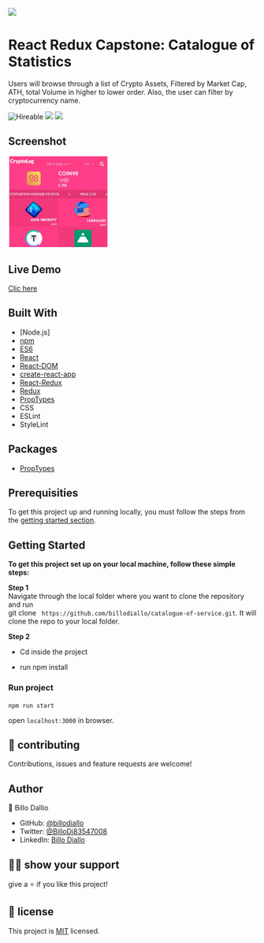 ![](https://img.shields.io/badge/Microverse-blueviolet)

# React Redux Capstone: Catalogue of Statistics 


Users will browse through a list of Crypto Assets, Filtered by Market Cap, ATH, total Volume in higher to lower order. Also, the user can filter by cryptocurrency name.

![Hireable](https://img.shields.io/badge/Hireable-yes-success) ![](https://img.shields.io/badge/Mobile--responsive-yes-green) ![](https://img.shields.io/badge/-Microverse%20projects-blueviolet)

## Screenshot
<img src="./docs/screensh.JPG" width="40%" height="auto" /> </br>


## Live Demo 

[Clic here]()

## Built With

- [Node.js]
- [npm](https://www.npmjs.com/)
- [ES6](http://es6-features.org/) 
- [React](https://reactjs.org/)
- [React-DOM](https://reactjs.org/docs/react-dom.html)
- [create-react-app](https://github.com/facebook/create-react-app)
- [React-Redux](https://github.com/reduxjs/react-redux)
- [Redux](https://github.com/reduxjs/redux)
- [PropTypes](https://www.npmjs.com/package/prop-types)
- CSS
- ESLint
- StyleLint




## Packages
- [PropTypes](https://www.npmjs.com/package/prop-types)

## Prerequisities

To get this project up and running locally, you must follow the steps from the [getting started section](#getting-started).

## Getting Started

**To get this project set up on your local machine, follow these simple steps:**

**Step 1**<br>
Navigate through the local folder where you want to clone the repository and run<br>
git clone ` https://github.com/billodiallo/catalogue-of-service.git`. It will clone the repo to your local folder.<br>

**Step 2**<br>
- Cd inside the project

- run npm install

### Run project 

`` npm run start ``

open ```localhost:3000``` in browser. 



## 🤝 contributing

Contributions, issues and feature requests are welcome!

## Author

👤 Billo Dallio

- GitHub: [@billodiallo](https://github.com/billodiallo)
- Twitter: [@BilloDi83547008](https://twitter.com/BilloDi83547008)
- LinkedIn: [Billo Diallo](https://www.linkedin.com/in/mabillodiallo/)

## 🙋‍♂ show your support

give a ⭐️ if you like this project!

## 📝 license



This project is [MIT](LICENSE) licensed.

